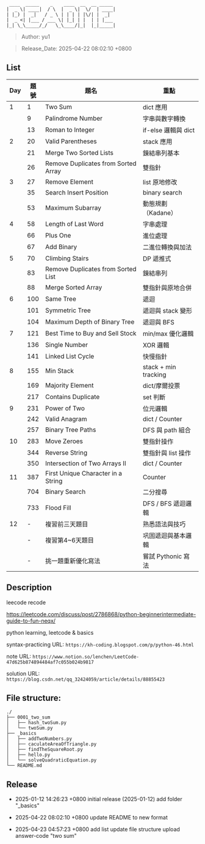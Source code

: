 ```
 ____  _____    _    ____  __  __ _____
|  _ \| ____|  / \  |  _ \|  \/  | ____|
| |_) |  _|   / _ \ | | | | |\/| |  _|
|  _ <| |___ / ___ \| |_| | |  | | |___
|_| \_\_____/_/   \_\____/|_|  |_|_____|
```
> Author: yu1           

> Release_Date: 2025-04-22 08:02:10 +0800


## List
| Day | 題號 | 題名 | 重點 |
|-----|------|------|------|
| 1   | 1    | Two Sum | dict 應用 |
|     | 9    | Palindrome Number | 字串與數字轉換 |
|     | 13   | Roman to Integer | if-else 邏輯與 dict |
| 2   | 20   | Valid Parentheses | stack 應用 |
|     | 21   | Merge Two Sorted Lists | 鍊結串列基本 |
|     | 26   | Remove Duplicates from Sorted Array | 雙指針 |
| 3   | 27   | Remove Element | list 原地修改 |
|     | 35   | Search Insert Position | binary search |
|     | 53   | Maximum Subarray | 動態規劃（Kadane） |
| 4   | 58   | Length of Last Word | 字串處理 |
|     | 66   | Plus One | 進位處理 |
|     | 67   | Add Binary | 二進位轉換與加法 |
| 5   | 70   | Climbing Stairs | DP 遞推式 |
|     | 83   | Remove Duplicates from Sorted List | 鍊結串列 |
|     | 88   | Merge Sorted Array | 雙指針與原地合併 |
| 6   | 100  | Same Tree | 遞迴 |
|     | 101  | Symmetric Tree | 遞迴與 stack 變形 |
|     | 104  | Maximum Depth of Binary Tree | 遞迴與 BFS |
| 7   | 121  | Best Time to Buy and Sell Stock | min/max 優化邏輯 |
|     | 136  | Single Number | XOR 邏輯 |
|     | 141  | Linked List Cycle | 快慢指針 |
| 8   | 155  | Min Stack | stack + min tracking |
|     | 169  | Majority Element | dict/摩爾投票 |
|     | 217  | Contains Duplicate | set 判斷 |
| 9   | 231  | Power of Two | 位元邏輯 |
|     | 242  | Valid Anagram | dict / Counter |
|     | 257  | Binary Tree Paths | DFS 與 path 組合 |
| 10  | 283  | Move Zeroes | 雙指針操作 |
|     | 344  | Reverse String | 雙指針與 list 操作 |
|     | 350  | Intersection of Two Arrays II | dict / Counter |
| 11  | 387  | First Unique Character in a String | Counter |
|     | 704  | Binary Search | 二分搜尋 |
|     | 733  | Flood Fill | DFS / BFS 遞迴邏輯 |
| 12  | -    | 複習前三天題目 | 熟悉語法與技巧 |
|     | -    | 複習第4~6天題目 | 巩固遞迴與基本邏輯 |
|     | -    | 挑一題重新優化寫法 | 嘗試 Pythonic 寫法 |



## Description
leecode recode

https://leetcode.com/discuss/post/2786868/python-beginnerintermediate-guide-to-fun-neqx/

python learning, leetcode & basics

syntax-practicing URL: `https://kh-coding.blogspot.com/p/python-46.html`

note URL: `https://www.notion.so/lenchen/LeetCode-47d625b874894484af7c055b024b9817`

solution URL: `https://blog.csdn.net/qq_32424059/article/details/88855423`
		 
##	File structure:
```		
./
├── 0001_two_sum
│   ├── hash_twoSum.py
│   └── twoSum.py
├── _basics
│   ├── addTwoNumbers.py
│   ├── caculateAreaOfTriangle.py
│   ├── findTheSquareRoot.py
│   ├── hello.py
│   └── solveQuadraticEquation.py
└── README.md
```
 
## Release 
* 2025-01-12 14:26:23 +0800
	initial release (2025-01-12)
	add folder "_basics" 

* 2025-04-22 08:02:10 +0800
	update README to new format

* 2025-04-23 04:57:23 +0800
	add list
	update file structure
	upload answer-code "two sum"
